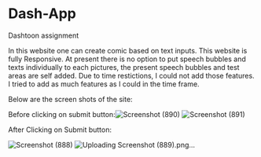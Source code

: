 # Dash-App
Dashtoon assignment

In this website one can create comic based on text inputs.
This website is fully Responsive.
At present there is no option to put speech bubbles and texts individually to each pictures, the present speech bubbles and test areas are self added. Due to time restictions, I could not add those features. I tried to add as much features as I could in the time frame.

Below are the screen shots of the site:

Before clicking on submit button:![Screenshot (890)](https://github.com/Vivekkr83/Dash/assets/75994974/e77eb586-86e9-45a6-aa3c-f2bb10cb9098)
![Screenshot (891)](https://github.com/Vivekkr83/Dash/assets/75994974/f13ecf5e-92c4-4d64-953b-14dbc61a8554)

After Clicking on Submit button:

![Screenshot (888)](https://github.com/Vivekkr83/Dash/assets/75994974/b41fe7fe-e641-4204-8c2d-3fe65aea9b28)
![Uploading Screenshot (889).png…]()
